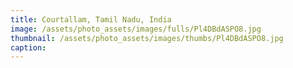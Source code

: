```yaml
---
title: Courtallam, Tamil Nadu, India
image: /assets/photo_assets/images/fulls/Pl4DBdASPO8.jpg
thumbnail: /assets/photo_assets/images/thumbs/Pl4DBdASPO8.jpg
caption: 
---
```

